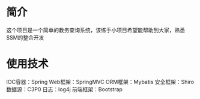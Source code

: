 # 简介
这个项目是一个简单的教务查询系统，该练手小项目希望能帮助到大家，熟悉SSM的整合开发

# 使用技术
IOC容器：Spring 
Web框架：SpringMVC
ORM框架：Mybatis
安全框架：Shiro
数据源：C3P0
日志：log4j
前端框架：Bootstrap
